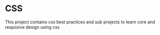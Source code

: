 # CSS
This project contains css best practices and sub projects to learn core and resposive design using css
